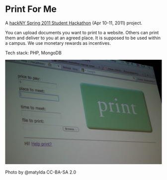 # Print For Me

A [hackNY Spring 2011 Student Hackathon](https://www.flickr.com/photos/hackny/collections/72157626465714416/) (Apr 10-11, 2011) project.

You can upload documents you want to print to a website. Others can print them and deliver to you at an agreed place. It is supposed to be used within a campus. We use monetary rewards as incentives.

Tech stack: PHP, MongoDB

![](https://github.com/ffmaer/Print-For-Me/raw/2020/demo/3.jpg)

Photo by @matylda CC-BA-SA 2.0
